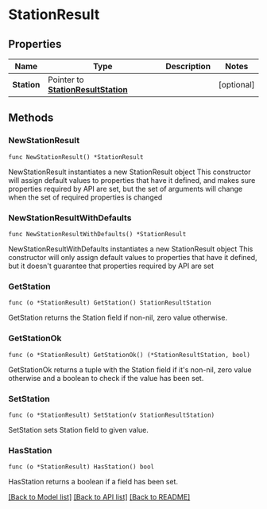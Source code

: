 # StationResult

## Properties

Name | Type | Description | Notes
------------ | ------------- | ------------- | -------------
**Station** | Pointer to [**StationResultStation**](StationResultStation.md) |  | [optional] 

## Methods

### NewStationResult

`func NewStationResult() *StationResult`

NewStationResult instantiates a new StationResult object
This constructor will assign default values to properties that have it defined,
and makes sure properties required by API are set, but the set of arguments
will change when the set of required properties is changed

### NewStationResultWithDefaults

`func NewStationResultWithDefaults() *StationResult`

NewStationResultWithDefaults instantiates a new StationResult object
This constructor will only assign default values to properties that have it defined,
but it doesn't guarantee that properties required by API are set

### GetStation

`func (o *StationResult) GetStation() StationResultStation`

GetStation returns the Station field if non-nil, zero value otherwise.

### GetStationOk

`func (o *StationResult) GetStationOk() (*StationResultStation, bool)`

GetStationOk returns a tuple with the Station field if it's non-nil, zero value otherwise
and a boolean to check if the value has been set.

### SetStation

`func (o *StationResult) SetStation(v StationResultStation)`

SetStation sets Station field to given value.

### HasStation

`func (o *StationResult) HasStation() bool`

HasStation returns a boolean if a field has been set.


[[Back to Model list]](../README.md#documentation-for-models) [[Back to API list]](../README.md#documentation-for-api-endpoints) [[Back to README]](../README.md)


